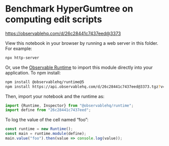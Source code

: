 # Benchmark HyperGumtree on computing edit scripts

https://observablehq.com/d/26c28441c7437eed@3373

View this notebook in your browser by running a web server in this folder. For
example:

~~~sh
npx http-server
~~~

Or, use the [Observable Runtime](https://github.com/observablehq/runtime) to
import this module directly into your application. To npm install:

~~~sh
npm install @observablehq/runtime@5
npm install https://api.observablehq.com/d/26c28441c7437eed@3373.tgz?v=3
~~~

Then, import your notebook and the runtime as:

~~~js
import {Runtime, Inspector} from "@observablehq/runtime";
import define from "26c28441c7437eed";
~~~

To log the value of the cell named “foo”:

~~~js
const runtime = new Runtime();
const main = runtime.module(define);
main.value("foo").then(value => console.log(value));
~~~
